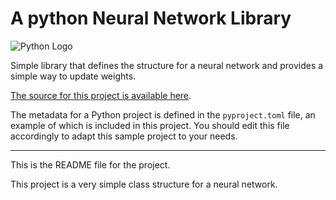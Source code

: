 # A python Neural Network Library

![Python Logo](https://www.python.org/static/community_logos/python-logo.png "Sample inline image")

Simple library that defines the structure for a neural network and provides a simple way to update weights.

[The source for this project is available here][src].

The metadata for a Python project is defined in the `pyproject.toml` file,
an example of which is included in this project. You should edit this file
accordingly to adapt this sample project to your needs.

----

This is the README file for the project.

This project is a very simple class structure for a neural network.

[packaging guide]: https://packaging.python.org
[distribution tutorial]: https://packaging.python.org/tutorials/packaging-projects/
[src]: https://github.com/starlord7000/NeuralNetworkStructure
[rst]: http://docutils.sourceforge.net/rst.html
[md]: https://tools.ietf.org/html/rfc7764#section-3.5 "CommonMark variant"
[md use]: https://packaging.python.org/specifications/core-metadata/#description-content-type-optional
